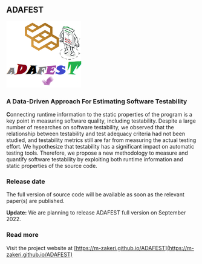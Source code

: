 ## ADAFEST

![ADAFESTLOGO](./docs/figs/logo.png)

### A Data-Driven Approach For Estimating Software Testability 

**C**onnecting runtime information to the static properties of the program is a key point in measuring software quality, including testability. Despite a large number of researches on software testability, we observed that the relationship between testability and test adequacy criteria had not been studied, and testability metrics still are far from measuring the actual testing effort. We hypothesize that testability has a significant impact on automatic testing tools. Therefore, we propose a new methodology to measure and quantify software testability by exploiting both runtime information and static properties of the source code.

### Release date

The full version of source code will be available as soon as the relevant paper(s) are published.

**Update:** We are planning to release ADAFEST full version on
September 2022.


### Read more
Visit the project website at [https://m-zakeri.github.io/ADAFEST](https://m-zakeri.github.io/ADAFEST)
